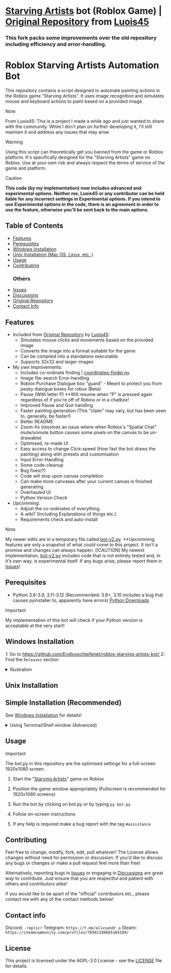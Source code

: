 # [Starving Artists](https://www.roblox.com/games/8916037983/starving-artists-DONATION-GAME) bot (Roblox Game) | [Original Repository](https://github.com/Luois45/roblox-starving-artists-bot) from [Luois45](https://github.com/Luois45) 
### This fork packs some improvements over the old repository including efficiency and error-handling.

# Roblox Starving Artists Automation Bot

This repository contains a script designed to automate painting actions in the Roblox game "Starving Artists". It uses image recognition and simulates mouse and keyboard actions to paint based on a provided image.

> [!NOTE]
> From Luois45: This is a project I made a while ago and just wanted to share with the community. While I don't plan on further developing it, I'll still maintain it and address any issues that may arise.

> [!WARNING]
> Using this script can theoretically get you banned from the game or Roblox platform. It's specifically designed for the "Starving Artists" game on Roblox. Use at your own risk and always respect the terms of service of the game and platform.

> [!CAUTION]
> **This code (by my implementation) now includes advanced and experimental options. Neither me,  Luois45 or any contributor can be held liable for any incorrect settings in Experimental options. If you intend to use Experimental options in the code, there is an agreement in order to use the feature, otherwise you'll be sent back to the main options.**

## Table of Contents
* [Features](#features)
* [Perequisites](#perequisites)
* [Windows Installation](#windows-installation)
* [Unix Installation (Mac OS, Linux, etc.,)](#unix-installation)
* [Usage](#usage)
* [Contributing](#contributing)
  ### Others
* [Issues](https://github.com/Endlosschleifenet/roblox-starving-artists-bot/issues)
* [Discussions](https://github.com/Endlosschleifenet/roblox-starving-artists-bot/discussions)
* [Original Repository](https://github.com/Luois45/roblox-starving-artists-bot)
* [Contact Info](#contact-info)

## Features
* Included from [Original Repository](https://github.com/Luois45/roblox-starving-artists-bot) by [Luois45](https://github.com/Luois45):
  * Simulates mouse clicks and movements based on the provided image
  * Converts the image into a format suitable for the game
  * Can be compiled into a standalone executable
  * Supports 32x32 and larger images
* My own Improvements:
  * Includes co-ordinate finding | [coordinates-finder.py](https://github.com/Endlosschleifenet/roblox-starving-artists-bot/blob/main/coordinates-finder.py)
  * Image file-search Error-handling
  * Roblox Purchase Dialogue box "guard" - Meant to protect you from pesky dialogue boxes for robux (Beta)
  * Pause (With letter P) **Will resume when "P" is pressed again regardless of if you're off of Roblox or in a chatbox!
  * Improved Pause and Quit handling
  * Faster painting generation (This "claim" may vary, but has been seen to, generally, be faster!)
  * Better README
  * Zoom-fix (resolves an issue where when Roblox's "Spatial Chat" mute/unmute button causes some pixels on the canvas to be un-drawable)
  * Optimised, re-made UI
  * Easy access to change Click-speed (How fast the bot draws the painting) along with presets and customisation
  * Input Error-Handling
  * Some code-cleanup
  * Bug fixes(?)
  * Code will stop upon canvas completion
  * Can make more canvases after your current canvas is finished generating
  * Overhauled UI
  * Python Version Check
* Upcomming:
  * Adjust the co-ordinates of everything.
  * A wiki? (Including Explanations of things etc.)
  * Requirements check and auto-install

> [!NOTE]
> My newer edits are in a temporary file called [bot-v2.py](https://github.com/Endlosschleifenet/roblox-starving-artists-bot/blob/main/bot-v2.py). **Upcomming features are only a snapshot of what could come to this project. It isn't a promise and changes can always happen.
> [!CAUTION]
> My newest implementation, [bot-v2.py](https://github.com/Endlosschleifenet/roblox-starving-artists-bot/blob/main/bot-v2.py) includes code that is not entirely tested and, in it's own way, is experimental itself. If any bugs arise, please report them in [Issues](https://github.com/Endlosschleifenet/roblox-starving-artists-bot/issues)!

## Perequisites

-   Python 3.8-3.9, 3.11-3.12 (Recommended: 3.8+, 3.10 includes a bug that causes pyinstaller to, apparently have errors) [Python Downloads](https://www.python.org/downloads/)

> [!IMPORTANT]
> My implementation of this bot will check if your Python version is acceptable at the very start!

## Windows Installation

1: Go to https://github.com/Endlosschleifenet/roblox-starving-artists-bot/
2: Find the `Releases` section
<details>
 <summary>Illustration</summary>
 ![photo_2024-08-07_06-47-55](https://github.com/user-attachments/assets/d6e61ff1-66f5-46b5-9be4-4415aa0b352f)
3: Choose what you'd like from the release
 
</details>


## Unix Installation


  ## Simple Installation (Recommended)
  See [Windows Installation](https://github.com/your-repo/README.md#windows-installation) for details!


<details>
  <summary>Using Terminal/Shell window (Advanced)</summary>
Note: This requires your system to have git installed. Verify you have it installed by opening a shall/terminal and typing the following:
```batch
git --version
```
<details>![image](https://github.com/user-attachments/assets/386d685f-ef85-49c6-908f-11ae68b389a7)
</details>

1. Clone the repository:

```batch
git clone https://github.com/Endlosschleifenet/roblox-starving-artists-bot
```
<details>![image](https://github.com/user-attachments/assets/c39dca71-e3db-474d-84f4-fb8e9683d25e)
</details>

2. Navigate to the project directory:

```batch
cd roblox-starving-artist-bot
```

3. Install the required packages:

```batch
pip install -r requirements.txt
```
</details>
</details>

## Usage

> [!IMPORTANT]
> The bot.py in this repository are the optimised settings for a full-screen 1920x1080 screen.

1. Start the "[Starving Artists](https://www.roblox.com/games/8916037983/starving-artists-DONATION-GAME)" game on Roblox
2. Position the game window appropriately (Fullscreen is recommended for 1920x1080 screens)

3. Run the bot by clicking on bot.py or by typing `py bot.py`

4. Follow on-screen instructions

5. If any help is required make a bug report with the tag `#assistance`

## Contributing

Feel free to change, modify, fork, edit, pull whatever! The License allows changes without need for permission or discussion. If you'd like to discuss any bugs or changes or make a pull request feel more than free!

Alternatively, reporting bugs in [Issues](https://github.com/Endlosschleifenet/roblox-starving-artists-bot/issues) or engaging in [Discussions](https://github.com/Endlosschleifenet/roblox-starving-artists-bot/discussions) are great way to contribute. Just ensure that you are respectful and patient with others and contributors alike!

If you would like to be apart of the "official" contributors etc., please contact me with any of the contact methods below!

## Contact info

Discord: `.replicr`
Telegram: `https://t.me/alixsandr_a`
Steam: `https://steamcommunity.com/profiles/76561199665164189/`

## License

This project is licensed under the AGPL-3.0 License - see the [LICENSE](LICENSE) file for details.
